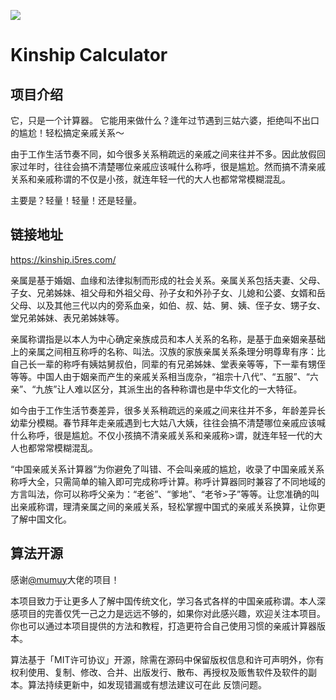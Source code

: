 
![](https://fastly.i5res.com/gh/pluginskers/cdn/2022/20221027101622.png)

# Kinship Calculator

## 项目介绍

它，只是一个计算器。
它能用来做什么？逢年过节遇到三姑六婆，拒绝叫不出口的尴尬！轻松搞定亲戚关系～

由于工作生活节奏不同，如今很多关系稍疏远的亲戚之间来往并不多。因此放假回家过年时，往往会搞不清楚哪位亲戚应该喊什么称呼，很是尴尬。然而搞不清亲戚关系和亲戚称谓的不仅是小孩，就连年轻一代的大人也都常常模糊混乱。

主要是？轻量！轻量！还是轻量。

## 链接地址

https://kinship.i5res.com/

亲属是基于婚姻、血缘和法律拟制而形成的社会关系。亲属关系包括夫妻、父母、子女、兄弟姊妹、祖父母和外祖父母、孙子女和外孙子女、儿媳和公婆、女婿和岳父母、以及其他三代以内的旁系血亲，如伯、叔、姑、舅、姨、侄子女、甥子女、堂兄弟姊妹、表兄弟姊妹等。

亲属称谓指是以本人为中心确定亲族成员和本人关系的名称，是基于血亲姻亲基础上的亲属之间相互称呼的名称、叫法。汉族的家族亲属关系条理分明尊卑有序：比自己长一辈的称呼有姨姑舅叔伯，同辈的有兄弟姊妹、堂表亲等等，下一辈有甥侄等等。中国人由于姻亲而产生的亲戚关系相当庞杂，“祖宗十八代”、“五服”、“六亲”、“九族”让人难以区分，其派生出的各种称谓也是中华文化的一大特征。

如今由于工作生活节奏差异，很多关系稍疏远的亲戚之间来往并不多，年龄差异长幼辈分模糊。春节拜年走亲戚遇到七大姑八大姨，往往会搞不清楚哪位亲戚应该喊什么称呼，很是尴尬。不仅小孩搞不清亲戚关系和亲戚称>谓，就连年轻一代的大人也都常常模糊混乱。

“中国亲戚关系计算器”为你避免了叫错、不会叫亲戚的尴尬，收录了中国亲戚关系称呼大全，只需简单的输入即可完成称呼计算。称呼计算器同时兼容了不同地域的方言叫法，你可以称呼父亲为：“老爸”、“爹地”、“老爷>子”等等。让您准确的叫出亲戚称谓，理清亲属之间的亲戚关系，轻松掌握中国式的亲戚关系换算，让你更了解中国文化。

## 算法开源

感谢[@mumuy](https://github.com/mumuy/relationship)大佬的项目！

本项目致力于让更多人了解中国传统文化，学习各式各样的中国亲戚称谓。本人深感项目的完善仅凭一己之力是远远不够的，如果你对此感兴趣，欢迎关注本项目。你也可以通过本项目提供的方法和教程，打造更符合自己使用习惯的亲戚计算器版本。

算法基于「MIT许可协议」开源，除需在源码中保留版权信息和许可声明外，你有权利使用、复制、修改、合并、出版发行、散布、再授权及贩售软件及软件的副本。算法持续更新中，如发现错漏或有想法建议可在此 反馈问题。
